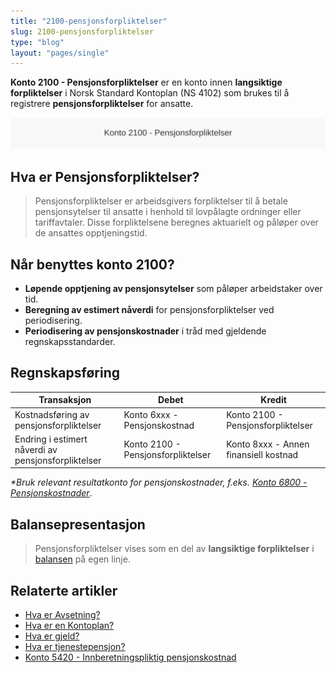 ```yaml
---
title: "2100-pensjonsforpliktelser"
slug: 2100-pensjonsforpliktelser
type: "blog"
layout: "pages/single"
---
```


**Konto 2100 - Pensjonsforpliktelser** er en konto innen **langsiktige forpliktelser** i Norsk Standard Kontoplan (NS 4102) som brukes til å registrere **pensjonsforpliktelser** for ansatte.

![Illustrasjon av konto 2100 pensjonsforpliktelser](2100-pensjonsforpliktelser-image.svg)

## Hva er Pensjonsforpliktelser?

> Pensjonsforpliktelser er arbeidsgivers forpliktelser til å betale pensjonsytelser til ansatte i henhold til lovpålagte ordninger eller tariffavtaler. Disse forpliktelsene beregnes aktuarielt og påløper over de ansattes opptjeningstid.

## Når benyttes konto 2100?

* **Løpende opptjening av pensjonsytelser** som påløper arbeidstaker over tid.
* **Beregning av estimert nåverdi** for pensjonsforpliktelser ved periodisering.
* **Periodisering av pensjonskostnader** i tråd med gjeldende regnskapsstandarder.

## Regnskapsføring

| Transaksjon                                         | Debet                          | Kredit                                    |
|-----------------------------------------------------|--------------------------------|-------------------------------------------|
| Kostnadsføring av pensjonsforpliktelser             | Konto 6xxx - Pensjonskostnad   | Konto 2100 - Pensjonsforpliktelser        |
| Endring i estimert nåverdi av pensjonsforpliktelser | Konto 2100 - Pensjonsforpliktelser | Konto 8xxx - Annen finansiell kostnad |

_*Bruk relevant resultatkonto for pensjonskostnader, f.eks. [Konto 6800 - Pensjonskostnader](/blogs/kontoplan/6800-pensjonskostnader "Konto 6800 - Pensjonskostnader: Pensjonskostnader i Norsk Kontoplan")_.

## Balansepresentasjon

> Pensjonsforpliktelser vises som en del av **langsiktige forpliktelser** i [balansen](/blogs/regnskap/hva-er-balanse "Hva er Balanse? Komplett Guide til Balanse") på egen linje.

## Relaterte artikler

* [Hva er Avsetning?](/blogs/regnskap/avsetning "Hva er Avsetning i Regnskap? Komplett Guide til Avsetninger og Estimater")
* [Hva er en Kontoplan?](/blogs/regnskap/hva-er-kontoplan "Hva er en Kontoplan? Komplett Guide til Kontoplaner i Norsk Regnskap")
* [Hva er gjeld?](/blogs/regnskap/hva-er-gjeld "Hva er Gjeld i Regnskap? Komplett Guide til Forpliktelser og Gjeldstyper")
* [Hva er tjenestepensjon?](/blogs/regnskap/hva-er-tjenestepensjon "Hva er Tjenestepensjon? Komplett Guide til Bedriftspensjon og Regnskapsføring")
* [Konto 5420 - Innberetningspliktig pensjonskostnad](/blogs/kontoplan/5420-innberetningspliktig-pensjonskostnad "Konto 5420 - Innberetningspliktig pensjonskostnad: Innberetningspliktig pensjonskostnad i Norsk Kontoplan")
